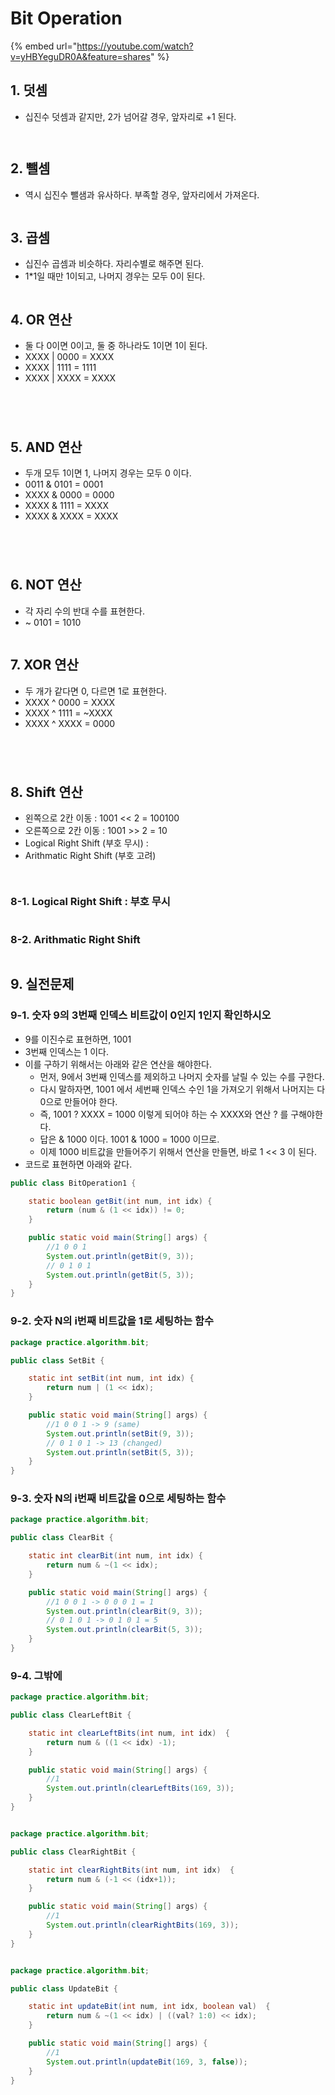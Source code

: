 # Bit Operation

{% embed url="https://youtube.com/watch?v=yHBYeguDR0A&feature=shares" %}

## 1. 덧셈&#x20;

* 십진수 덧셈과 같지만, 2가 넘어갈 경우, 앞자리로 +1 된다.&#x20;

<figure><img src="../../.gitbook/assets/image (3).png" alt=""><figcaption></figcaption></figure>



<figure><img src="../../.gitbook/assets/image (16).png" alt=""><figcaption></figcaption></figure>

## 2. 뺄셈&#x20;

* 역시 십진수 뺄샘과 유사하다. 부족할 경우, 앞자리에서 가져온다.&#x20;

<figure><img src="../../.gitbook/assets/image (14).png" alt=""><figcaption></figcaption></figure>

## 3. 곱셈

* 십진수 곱셈과 비슷하다. 자리수별로 해주면 된다.&#x20;
* 1\*1일 때만 1이되고, 나머지 경우는 모두 0이 된다.&#x20;

<figure><img src="../../.gitbook/assets/image (25).png" alt=""><figcaption></figcaption></figure>

## 4. OR 연산 &#x20;

* 둘 다 0이면 0이고, 둘 중 하나라도 1이면 1이 된다.&#x20;
* XXXX | 0000 = XXXX&#x20;
* XXXX | 1111 = 1111&#x20;
* XXXX | XXXX = XXXX&#x20;

<figure><img src="../../.gitbook/assets/image (21).png" alt=""><figcaption></figcaption></figure>

<figure><img src="../../.gitbook/assets/image (29).png" alt=""><figcaption></figcaption></figure>

<figure><img src="../../.gitbook/assets/image (15).png" alt=""><figcaption></figcaption></figure>

<figure><img src="../../.gitbook/assets/image.png" alt=""><figcaption></figcaption></figure>

## 5. AND 연산&#x20;

* 두개 모두 1이면 1, 나머지 경우는 모두 0 이다.&#x20;
* 0011 & 0101 = 0001&#x20;
* XXXX & 0000 = 0000&#x20;
* XXXX & 1111 = XXXX&#x20;
* XXXX & XXXX = XXXX&#x20;

<figure><img src="../../.gitbook/assets/image (28).png" alt=""><figcaption></figcaption></figure>

<figure><img src="../../.gitbook/assets/image (19).png" alt=""><figcaption></figcaption></figure>

<figure><img src="../../.gitbook/assets/image (27).png" alt=""><figcaption></figcaption></figure>

<figure><img src="../../.gitbook/assets/image (26).png" alt=""><figcaption></figcaption></figure>

## 6. NOT 연산&#x20;

* 각 자리 수의 반대 수를 표현한다.&#x20;
* \~ 0101 = 1010&#x20;

<figure><img src="../../.gitbook/assets/image (8).png" alt=""><figcaption></figcaption></figure>

## 7. XOR 연산&#x20;

* 두 개가 같다면 0, 다르면 1로 표현한다.&#x20;
* XXXX ^ 0000 = XXXX&#x20;
* XXXX ^ 1111 = \~XXXX&#x20;
* XXXX ^ XXXX = 0000&#x20;

<figure><img src="../../.gitbook/assets/image (24).png" alt=""><figcaption></figcaption></figure>

<figure><img src="../../.gitbook/assets/image (4).png" alt=""><figcaption></figcaption></figure>

<figure><img src="../../.gitbook/assets/image (7).png" alt=""><figcaption></figcaption></figure>

<figure><img src="../../.gitbook/assets/image (20).png" alt=""><figcaption></figcaption></figure>

## 8. Shift 연산&#x20;

* 왼쪽으로 2칸 이동 : 1001 << 2 = 100100&#x20;
* 오른쪽으로 2칸 이동 : 1001 >> 2 = 10&#x20;
* Logical Right Shift (부호 무시) :&#x20;
* Arithmatic Right Shift (부호 고려) &#x20;

<figure><img src="../../.gitbook/assets/image (6).png" alt=""><figcaption></figcaption></figure>

<figure><img src="../../.gitbook/assets/image (13).png" alt=""><figcaption></figcaption></figure>

### 8-1. Logical Right Shift : 부호 무시&#x20;

<figure><img src="../../.gitbook/assets/image (22).png" alt=""><figcaption></figcaption></figure>

### 8-2. Arithmatic Right Shift&#x20;

<figure><img src="../../.gitbook/assets/image (1).png" alt=""><figcaption></figcaption></figure>

## 9. 실전문제&#x20;

### 9-1. 숫자 9의 3번째 인덱스 비트값이 0인지 1인지 확인하시오&#x20;

* 9를 이진수로 표현하면, 1001&#x20;
* 3번째 인덱스는 1 이다.&#x20;
* 이를 구하기 위해서는 아래와 같은 연산을 해야한다.&#x20;
  * 먼저, 9에서 3번째 인덱스를 제외하고 나머지 숫자를 날릴 수 있는 수를 구한다.&#x20;
  * 다시 말하자면, 1001 에서 세번째 인덱스 수인 1을 가져오기 위해서 나머지는 다 0으로 만들어야 한다.&#x20;
  * 즉, 1001 ? XXXX = 1000 이렇게 되어야 하는 수 XXXX와 연산 ? 를 구해야한다.&#x20;
  * 답은 & 1000 이다. 1001 & 1000 = 1000 이므로.&#x20;
  * 이제 1000 비트값을 만들어주기 위해서 연산을 만들면, 바로 1 << 3 이 된다.&#x20;
* 코드로 표현하면 아래와 같다.&#x20;

```java
public class BitOperation1 {

    static boolean getBit(int num, int idx) {
        return (num & (1 << idx)) != 0;
    }

    public static void main(String[] args) {
        //1 0 0 1
        System.out.println(getBit(9, 3));
        // 0 1 0 1
        System.out.println(getBit(5, 3));
    }
}
```



### 9-2. 숫자 N의 i번째 비트값을 1로 세팅하는 함수&#x20;

```java
package practice.algorithm.bit;

public class SetBit {

    static int setBit(int num, int idx) {
        return num | (1 << idx);
    }

    public static void main(String[] args) {
        //1 0 0 1 -> 9 (same)
        System.out.println(setBit(9, 3));
        // 0 1 0 1 -> 13 (changed)
        System.out.println(setBit(5, 3));
    }
}
```

### 9-3. 숫자 N의 i번째 비트값을 0으로 세팅하는 함수 &#x20;

```java
package practice.algorithm.bit;

public class ClearBit {

    static int clearBit(int num, int idx) {
        return num & ~(1 << idx);
    }

    public static void main(String[] args) {
        //1 0 0 1 -> 0 0 0 1 = 1
        System.out.println(clearBit(9, 3));
        // 0 1 0 1 -> 0 1 0 1 = 5
        System.out.println(clearBit(5, 3));
    }
}
```

### 9-4. 그밖에

```java
package practice.algorithm.bit;

public class ClearLeftBit {

    static int clearLeftBits(int num, int idx)  {
        return num & ((1 << idx) -1);
    }

    public static void main(String[] args) {
        //1
        System.out.println(clearLeftBits(169, 3));
    }
}


package practice.algorithm.bit;

public class ClearRightBit {

    static int clearRightBits(int num, int idx)  {
        return num & (-1 << (idx+1));
    }

    public static void main(String[] args) {
        //1
        System.out.println(clearRightBits(169, 3));
    }
}


package practice.algorithm.bit;

public class UpdateBit {

    static int updateBit(int num, int idx, boolean val)  {
        return num & ~(1 << idx) | ((val? 1:0) << idx);
    }

    public static void main(String[] args) {
        //1
        System.out.println(updateBit(169, 3, false));
    }
}

```

